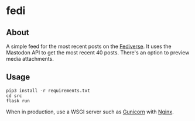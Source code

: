 # fedi

## About

A simple feed for the most recent posts on the
[Fediverse](https://en.wikipedia.org/wiki/Fediverse). It uses the Mastodon
API to get the most recent 40 posts. There's an option to preview media
attachments.

## Usage

```
pip3 install -r requirements.txt
cd src
flask run
```

When in production, use a WSGI server such as [Gunicorn](https://gunicorn.org/)
with [Nginx](https://nginx.org/).


